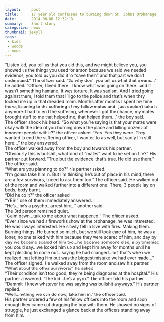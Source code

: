 ```yaml
---
layout:     post
title:      17 year old confesses to burning down St. Johns Orphanage
date:       2014-06-08 12:32:18
summary:    Short story
categories: news
thumbnail: jekyll
tags:
 - kids
 - woods
 - news
---
```


“Listen kid, you tell us that you did this, and we might believe you, you showed us the things you used for arson because we said we needed evidence, you told us you did it to “save them” and that part we don’t understand.” The officer said. “So why don’t you tell us what that means…” he added. 
“Officer, I lived there…I know what was going on there…and it wasn’t something humane. It was torture. It was sadism. And I tried going against them, I told them that I’ll go to the police and that’s when they locked me up in that dreaded room. Months after months I spent my time there, listening to the suffering of my fellow mates and I just couldn’t take it anymore. I had to end the suffering, whenever I got the chance, my mates brought stuff to me that helped me, that helped them…” the boy said. <br>
The officer shook his head. “So what you’re saying is that your mates were okay with the idea of you burning down the place and killing dozens of innocent people with it?” the officer asked. 
“Yes. Yes they were. They wanted to end the suffering officer, I wanted to as well, but sadly I’m still here…” the boy answered. <br>
The officer walked away from the boy and towards his partner. <br>
“Obviously this is bullshit, what kind of “mates” want to be set on fire?” His partner put forward. 
“True but the evidence, that’s true. He did use them.” The officer said. <br>
“What are you planning to do?” his partner asked. <br>
“I’m gonna take him in. But I’m thinking he’s out of place in his mind, there are a few survivors, I need to ask them too.” The officer said. He walked out of the room and walked further into a different one. There, 3 people lay on beds, body burnt. <br>
“Did he do it?” the officer asked. <br>
“YES!” one of them immediately answered. <br>
“He’s…he’s a psycho…arrest him…” another said. <br>
The 3rd person remained quiet.<br> 
“Calm down…talk to me about what happened.” The officer asked.<br> 
“Ever since we had a fireworks show at the orphanage, he was interested. He was always interested. He slowly fell in love with fires. Making them. Burning things. He burned so much, but we still took care of him, he was a loner, no one talked with him because they were scared of him, and day by day we became scared of him too…he became someone else, a pyromaniac you could say…we locked him up and kept him away for months until he kept pleading to come out…saying he had changed…but that’s when we realized that letting him out was the biggest mistake we had ever made…” <br>
The officer sighed. He walked away from the room and saw his partner. “What about the other survivors?” he asked. <br>
“Their condition isn’t too good, they’re being diagnosed at the hospital.” His partner answered. 
“The kid…he’s a pyro.” The officer told his partner. <br>
“Dammit. I knew whatever he was saying was bullshit anyways.” His partner replied. <br>
“Well…nothing we can do now, take him in.” the officer said. <br>
His partner ordered a few of his fellow officers into the room and soon enough they came out dragging the boy with them. He showed no signs of struggle, he just exchanged a glance back at the officers standing away from him.<br>


[1]: http://jekyllrb.com/docs/frontmatter/
[2]: http://fortawesome.github.io/Font-Awesome/
[3]: http://imgur.com/
[4]: http://fortawesome.github.io/Font-Awesome/icons/
[5]: http://fortawesome.github.io/Font-Awesome/icon/android/
